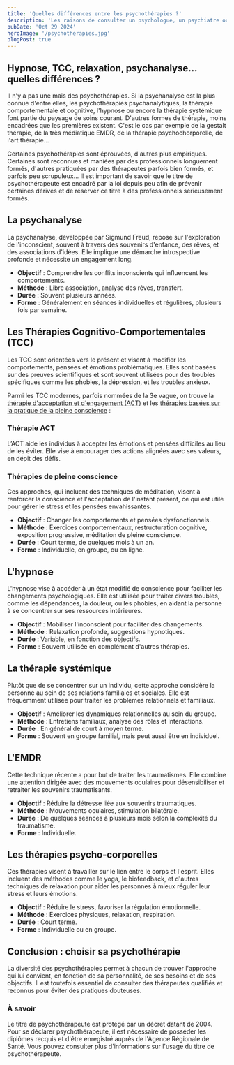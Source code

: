 ```yaml
---
title: 'Quelles différences entre les psychothérapies ?'
description: 'Les raisons de consulter un psychologue, un psychiatre ou un psychanalyste.'
pubDate: 'Oct 29 2024'
heroImage: '/psychotherapies.jpg'
blogPost: true
---
```


## Hypnose, TCC, relaxation, psychanalyse... quelles différences ?

Il n'y a pas une mais des psychothérapies. Si la psychanalyse est la plus connue d'entre elles, les psychothérapies psychanalytiques, la thérapie comportementale et cognitive, l'hypnose ou encore la thérapie systémique font partie du paysage de soins courant. D'autres formes de thérapie, moins encadrées que les premières existent. C'est le cas par exemple de la gestalt thérapie, de la très médiatique EMDR, de la thérapie psychochorporelle, de l'art thérapie...

Certaines psychothérapies sont éprouvées, d'autres plus empiriques. Certaines sont reconnues et maniées par des professionnels longuement formés, d'autres pratiquées par des thérapeutes parfois bien formés, et parfois peu scrupuleux... Il est important de savoir que le titre de psychothérapeute est encadré par la loi depuis peu afin de prévenir certaines dérives et de réserver ce titre à des professionnels sérieusement formés.

## La psychanalyse

La psychanalyse, développée par Sigmund Freud, repose sur l'exploration de l'inconscient, souvent à travers des souvenirs d'enfance, des rêves, et des associations d'idées. Elle implique une démarche introspective profonde et nécessite un engagement long.

- **Objectif** : Comprendre les conflits inconscients qui influencent les comportements.
- **Méthode** : Libre association, analyse des rêves, transfert.
- **Durée** : Souvent plusieurs années.
- **Forme** : Généralement en séances individuelles et régulières, plusieurs fois par semaine.

## Les Thérapies Cognitivo-Comportementales (TCC)

Les TCC sont orientées vers le présent et visent à modifier les comportements, pensées et émotions problématiques. Elles sont basées sur des preuves scientifiques et sont souvent utilisées pour des troubles spécifiques comme les phobies, la dépression, et les troubles anxieux.

Parmi les TCC modernes, parfois nommées de la 3e vague, on trouve la [thérapie d'acceptation et d'engagement (ACT)](/therapie-acceptation-et-engagement) et les [thérapies basées sur la pratique de la pleine conscience](/therapie-pleine-conscience) :

### Thérapie ACT

L’ACT aide les individus à accepter les émotions et pensées difficiles au lieu de les éviter. Elle vise à encourager des actions alignées avec ses valeurs, en dépit des défis.

### Thérapies de pleine conscience

Ces approches, qui incluent des techniques de méditation, visent à renforcer la conscience et l'acceptation de l'instant présent, ce qui est utile pour gérer le stress et les pensées envahissantes.

- **Objectif** : Changer les comportements et pensées dysfonctionnels.
- **Méthode** : Exercices comportementaux, restructuration cognitive, exposition progressive, méditation de pleine conscience.
- **Durée** : Court terme, de quelques mois à un an.
- **Forme** : Individuelle, en groupe, ou en ligne.

## L'hypnose

L'hypnose vise à accéder à un état modifié de conscience pour faciliter les changements psychologiques. Elle est utilisée pour traiter divers troubles, comme les dépendances, la douleur, ou les phobies, en aidant la personne à se concentrer sur ses ressources intérieures.

- **Objectif** : Mobiliser l'inconscient pour faciliter des changements.
- **Méthode** : Relaxation profonde, suggestions hypnotiques.
- **Durée** : Variable, en fonction des objectifs.
- **Forme** : Souvent utilisée en complément d'autres thérapies.

## La thérapie systémique

Plutôt que de se concentrer sur un individu, cette approche considère la personne au sein de ses relations familiales et sociales. Elle est fréquemment utilisée pour traiter les problèmes relationnels et familiaux.

- **Objectif** : Améliorer les dynamiques relationnelles au sein du groupe.
- **Méthode** : Entretiens familiaux, analyse des rôles et interactions.
- **Durée** : En général de court à moyen terme.
- **Forme** : Souvent en groupe familial, mais peut aussi être en individuel.

## L'EMDR

Cette technique récente a pour but de traiter les traumatismes. Elle combine une attention dirigée avec des mouvements oculaires pour désensibiliser et retraiter les souvenirs traumatisants.

- **Objectif** : Réduire la détresse liée aux souvenirs traumatiques.
- **Méthode** : Mouvements oculaires, stimulation bilatérale.
- **Durée** : De quelques séances à plusieurs mois selon la complexité du traumatisme.
- **Forme** : Individuelle.

## Les thérapies psycho-corporelles

Ces thérapies visent à travailler sur le lien entre le corps et l'esprit. Elles incluent des méthodes comme le yoga, le biofeedback, et d'autres techniques de relaxation pour aider les personnes à mieux réguler leur stress et leurs émotions.

- **Objectif** : Réduire le stress, favoriser la régulation émotionnelle.
- **Méthode** : Exercices physiques, relaxation, respiration.
- **Durée** : Court terme.
- **Forme** : Individuelle ou en groupe.

## Conclusion : choisir sa psychothérapie

La diversité des psychothérapies permet à chacun de trouver l'approche qui lui convient, en fonction de sa personnalité, de ses besoins et de ses objectifs. Il est toutefois essentiel de consulter des thérapeutes qualifiés et reconnus pour éviter des pratiques douteuses.

<div class="p-5 bg-secondary">

<h3>À savoir</h3>

Le titre de psychothérapeute est protégé par un décret datant de 2004. Pour se déclarer psychothérapeute, il est nécessaire de posséder les diplômes recquis et d'être enregistré auprès de l'Agence Régionale de Santé. Vous pouvez consulter plus d'informations sur l'usage du titre de psychothérapeute.
</div>



